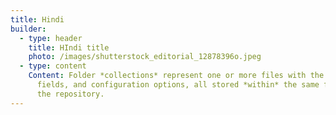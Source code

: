 ```yaml
---
title: Hindi
builder:
  - type: header
    title: HIndi title
    photo: /images/shutterstock_editorial_12878396o.jpeg
  - type: content
    Content: Folder *collections* represent one or more files with the same format,
      fields, and configuration options, all stored *within* the same folder in
      the repository.
---
```

